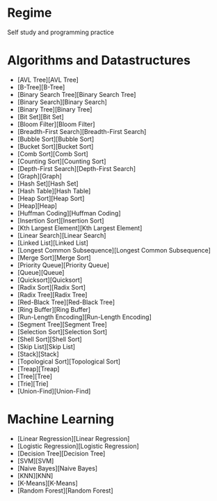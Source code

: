 # Regime
Self study and programming practice
# Algorithms and Datastructures
* [AVL Tree][AVL Tree]
* [B-Tree][B-Tree]
* [Binary Search Tree][Binary Search Tree]
* [Binary Search][Binary Search]
* [Binary Tree][Binary Tree]
* [Bit Set][Bit Set]
* [Bloom Filter][Bloom Filter]
* [Breadth-First Search][Breadth-First Search]
* [Bubble Sort][Bubble Sort]
* [Bucket Sort][Bucket Sort]
* [Comb Sort][Comb Sort]
* [Counting Sort][Counting Sort]
* [Depth-First Search][Depth-First Search]
* [Graph][Graph]
* [Hash Set][Hash Set]
* [Hash Table][Hash Table]
* [Heap Sort][Heap Sort]
* [Heap][Heap]
* [Huffman Coding][Huffman Coding]
* [Insertion Sort][Insertion Sort]
* [Kth Largest Element][Kth Largest Element]
* [Linear Search][Linear Search]
* [Linked List][Linked List]
* [Longest Common Subsequence][Longest Common Subsequence]
* [Merge Sort][Merge Sort]
* [Priority Queue][Priority Queue]
* [Queue][Queue]
* [Quicksort][Quicksort]
* [Radix Sort][Radix Sort]
* [Radix Tree][Radix Tree]
* [Red-Black Tree][Red-Black Tree]
* [Ring Buffer][Ring Buffer]
* [Run-Length Encoding][Run-Length Encoding]
* [Segment Tree][Segment Tree]
* [Selection Sort][Selection Sort]
* [Shell Sort][Shell Sort]
* [Skip List][Skip List]
* [Stack][Stack]
* [Topological Sort][Topological Sort]
* [Treap][Treap]
* [Tree][Tree]
* [Trie][Trie]
* [Union-Find][Union-Find]
# Machine Learning
* [Linear Regression][Linear Regression]
* [Logistic Regression][Logistic Regression]
* [Decision Tree][Decision Tree]
* [SVM][SVM]
* [Naive Bayes][Naive Bayes]
* [KNN][KNN]
* [K-Means][K-Means]
* [Random Forest][Random Forest]
